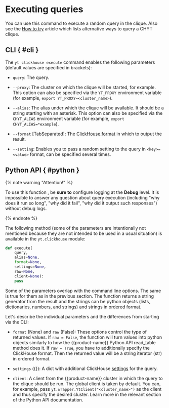# Executing queries

You can use this command to execute a random query in the clique. Also see the [How to try](../../../../../user-guide/data-processing/chyt/try-chyt.md) article which lists alternative ways to query a CHYT clique.

## CLI { #cli }

The `yt clickhouse execute` command enables the following parameters (default values are specified in brackets):

- `query`: The query.

- `--proxy`: The cluster on which the clique will be started, for example. This option can also be specified via the `YT_PROXY` environment variable (for example, `export YT_PROXY=<cluster_name>`).

- `--alias`: The alias under which the clique will be available. It should be a string starting with an asterisk. This option can also be specified via the `CHYT_ALIAS` environment variable (for example, `export CHYT_ALIAS=*example`).

- `--format` [TabSeparated]: The [ClickHouse format](https://clickhouse.tech/docs/ru/interfaces/formats/) in which to output the result.

- `--setting`: Enables you to pass a random setting to the query in `<key>=<value>` format, can be specified several times.

## Python API   { #python }

{% note warning "Attention!" %}

To use this function , be **sure to** configure logging at the **Debug** level. It is impossible to answer any question about query execution (including "why does it run so long", "why did it fail", "why did it output such responses") without debug logs.

{% endnote %}

The following method (some of the parameters are intentionally not mentioned because they are not intended to be used in a usual situation) is available in the `yt.clickhouse` module:

```python
def execute(
    query,
    alias=None,
    format=None,
    settings=None,
    raw=None,
    client=None):
    pass
```

Some of the parameters overlap with the command line options. The same is true for them as in the previous section. The function returns a string generator from the result and the strings can be python objects (lists, dictionaries, numbers, and strings) and strings in ordered format.

Let's describe the individual parameters and the differences from starting via the CLI:

- `format` (None) and `raw` (False): These options control the type of returned values. If `raw = False`, the function will turn values into python objects similarly to how the {{product-name}} Python API read_table method does it. If `raw = True`, you have to additionally specify the ClickHouse format. Then the returned value will be a string iterator (str) in ordered format.

- `settings` ({}): A dict with additional ClickHouse [settings](https://clickhouse.tech/docs/ru/operations/settings/settings/) for the query.

- `client`: A client from the {{product-name}} cluster in which the query to the clique should be run. The global client is taken by default. You can, for example, pass `yt.wrapper.YtClient("<cluster_name>")` as the client and thus specify the desired cluster. Learn more in the relevant section of the Python API documentation.

